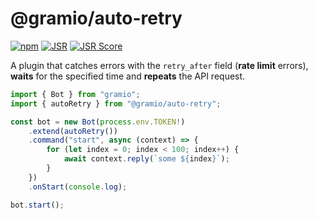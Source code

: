# @gramio/auto-retry

[![npm](https://img.shields.io/npm/v/@gramio/auto-retry?logo=npm&style=flat&labelColor=000&color=3b82f6)](https://www.npmjs.org/package/@gramio/auto-retry)
[![JSR](https://jsr.io/badges/@gramio/auto-retry)](https://jsr.io/@gramio/auto-retry)
[![JSR Score](https://jsr.io/badges/@gramio/auto-retry/score)](https://jsr.io/@gramio/auto-retry)

A plugin that catches errors with the `retry_after` field (**rate limit** errors), **waits** for the specified time and **repeats** the API request.

```ts
import { Bot } from "gramio";
import { autoRetry } from "@gramio/auto-retry";

const bot = new Bot(process.env.TOKEN!)
    .extend(autoRetry())
    .command("start", async (context) => {
        for (let index = 0; index < 100; index++) {
            await context.reply(`some ${index}`);
        }
    })
    .onStart(console.log);

bot.start();
```
